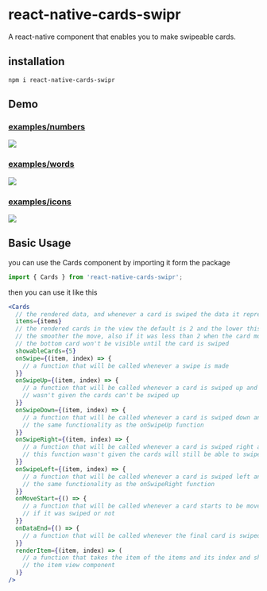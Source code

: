 # react-native-cards-swipr
A react-native component that enables you to make swipeable cards.

## installation
<code>npm i react-native-cards-swipr</code>

## Demo

### [examples/numbers](https://github.com/AbdElrahmanKhalid0/react-native-cards-swipr/blob/master/examples/numbers.js)
![](https://i.imgur.com/fU6xEBn.gif)

### [examples/words](https://github.com/AbdElrahmanKhalid0/react-native-cards-swipr/blob/master/examples/words.js)
![](https://i.imgur.com/jTDbGM6.gif)

### [examples/icons](https://github.com/AbdElrahmanKhalid0/react-native-cards-swipr/blob/master/examples/icons.js)
![](https://i.imgur.com/nMk7G71.gif)

## Basic Usage

you can use the Cards component by importing it form the package

```jsx
import { Cards } from 'react-native-cards-swipr';
```

then you can use it like this

```jsx
<Cards 
  // the rendered data, and whenever a card is swiped the data it represents will be removed from the items list
  items={items}
  // the rendered cards in the view the default is 2 and the lower this number
  // the smoother the move, also if it was less than 2 when the card moves
  // the bottom card won't be visible until the card is swiped
  showableCards={5}
  onSwipe={(item, index) => {
    // a function that will be called whenever a swipe is made
  }}
  onSwipeUp={(item, index) => {
    // a function that will be called whenever a card is swiped up and if it
    // wasn't given the cards can't be swiped up
  }}
  onSwipeDown={(item, index) => {
    // a function that will be called whenever a card is swiped down and has
    // the same functionality as the onSwipeUp function
  }}
  onSwipeRight={(item, index) => {
    // a function that will be called whenever a card is swiped right and if
    // this function wasn't given the cards will still be able to swiped right
  }}
  onSwipeLeft={(item, index) => {
    // a function that will be called whenever a card is swiped left and has
    // the same functionality as the onSwipeRight function
  }}
  onMoveStart={() => {
    // a function that will be called whenever a card starts to be moved no matter
    // if it was swiped or not
  }}
  onDataEnd={() => {
    // a function that will be called whenever the final card is swiped (the data ends)
  }}
  renderItem={(item, index) => (
    // a function that takes the item of the items and its index and should return
    // the item view component
  )}
/>
```